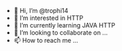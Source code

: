 - 👋 Hi, I’m @trophi14
- 👀 I’m interested in HTTP 
- 🌱 I’m currently learning JAVA HTTP
- 💞️ I’m looking to collaborate on ...
- 📫 How to reach me ...

<!---
trophi14/trophi14 is a ✨ special ✨ repository because its `README.md` (this file) appears on your GitHub profile.
You can click the Preview link to take a look at your changes.
--->

